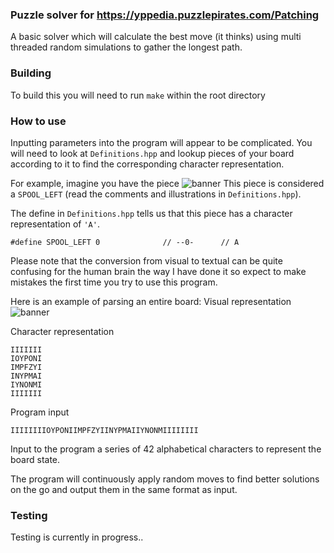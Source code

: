 ### Puzzle solver for https://yppedia.puzzlepirates.com/Patching
A basic solver which will calculate the best move (it thinks) using multi threaded random simulations to gather the longest path.

### Building
To build this you will need to run ```make``` within the root directory

### How to use
Inputting parameters into the program will appear to be complicated.
You will need to look at ```Definitions.hpp``` and lookup pieces of your board according to it to find the corresponding character representation.

For example, imagine you have the piece
![banner](http://i.imgur.com/dB3zN31.png)
This piece is considered a ```SPOOL_LEFT``` (read the comments and illustrations in ```Definitions.hpp```).

The define in ```Definitions.hpp``` tells us that this piece has a character representation of ```'A'```.
```
#define SPOOL_LEFT 0              // --0-      // A
```
Please note that the conversion from visual to textual can be quite confusing for the human brain the way I have done it so expect to make mistakes the first time you try to use this program.

Here is an example of parsing an entire board:
Visual representation
![banner](http://i.imgur.com/Jssxw37.jpg)

Character representation
```
IIIIIII
IOYPONI
IMPFZYI
INYPMAI
IYNONMI
IIIIIII
```

Program input
```
IIIIIIIIOYPONIIMPFZYIINYPMAIIYNONMIIIIIIII
```

Input to the program a series of 42 alphabetical characters to represent the board state.

The program will continuously apply random moves to find better solutions on the go and output them in the same format as input.

### Testing
Testing is currently in progress..

